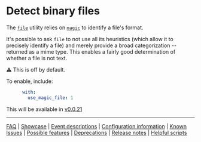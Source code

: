 # Detect binary files

The [`file`](https://linux.die.net/man/1/file) utility relies on [`magic`](https://linux.die.net/man/5/magic) to identify a file's format.

It's possible to ask `file` to not use all its heuristics (which allow it to precisely identify a file) and merely provide a broad categorization -- returned as a mime type. This enables a fairly good determination of whether a file is not text.

⚠️ This is off by default.

To enable, include:

```yaml
      with:
        use_magic_file: 1
```

This will be available in [v0.0.21](https://github.com/check-spelling/check-spelling/releases/tag/v0.0.21)

---
[FAQ](FAQ.md) | [Showcase](Showcase.md) | [Event descriptions](Event-descriptions.md) | [Configuration information](Configuration-information.md) | [Known Issues](Known-Issues.md) | [Possible features](Possible-features.md) | [Deprecations](Deprecations.md) | [Release notes](Release-notes.md) | [Helpful scripts](Helpful-scripts.md)
